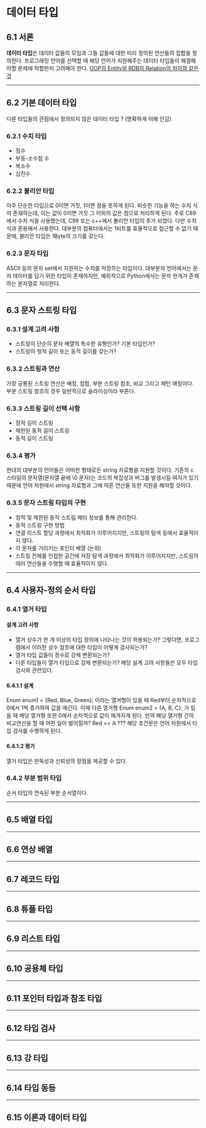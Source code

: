 # 데이터 타입
## 6.1 서론
**데이터 타입**은 데이터 값들의 모임과 그들 값들에 대한 미리 정의된 연산들의 집합을 정의한다.
프로그래밍 언어를 선택할 때 해당 언어가 지원해주는 데이터 타입들이 해결해야할 문제에 적합한지 고려해야 한다. [OOP의 Entity와 RDB의 Relation의 차이점 같은 것](~~~)
***
## 6.2 기본 데이터 타입
다른 타입들의 관점에서 정의되지 않은 데이터 타입 ? (명확하게 이해 안감)
### 6.2.1 수치 타입
- 정수
- 부동-소수점 수
- 복소수
- 십진수
### 6.2.2 불리안 타입
아주 단순한 타입으로 0이면 거짓, 1이면 참을 뜻하게 된다.
비슷한 기능을 하는 수치 식이 존재하는데, 이는 값이 0이면 거짓 그 이외의 값은 참으로 처리하게 된다. 주로 C89에서 수치 식을 사용했는데, C99 또는 c++에서 불리안 타입이 
추가 되었다. 다만 수치 식과 혼용해서 사용한다.
대부분의 컴퓨터에서는 1비트를 효율적으로 접근할 수 없기 때문에, 불리안 타입은 1Byte의 
크기를 갖는다.
### 6.2.3 문자 타입
ASCII 등의 문자 set에서 지원하는 수치를 저장하는 타입이다. 대부분의 언어에서는 문자 데이터를 담기 위한 타입이 존재하지만, 예외적으로 Python에서는 문자 한개가 존재하는 문자열로 처리한다.
***
## 6.3 문자 스트링 타입
### 6.3.1 설계 고려 사항
- 스트링이 단순히 문자 배열의 특수한 유형인가? 기본 타입인가?
- 스트링이 정적 길이 또는 동적 길이를 갖는가?
### 6.3.2 스트링과 연산
가장 공통된 스트링 연산은 배정, 접합, 부분 스트링 참조, 비교 그리고 패턴 매칭이다.
부분 스트링 참조의 경우 일반적으로 슬라이싱이라 부른다.
### 6.3.3 스트링 길이 선택 사항
- 정적 길이 스트링
- 제한된 동적 길이 스트링
- 동적 길이 스트링
### 6.3.4 평가
현대의 대부분의 언어들은 어떠한 형태로든 string 자료형을 지원할 것이다. 기존의 c 스타일의 문자열(문자열 끝에 \0 문자)는 코드의 복잡성과 버그를 발생시킬 여지가 있기 때문에 언어 차원에서 string 자료형과 그에 따른 연산들 또한 지원을 해야할 것이다.
### 6.3.5 문자 스트링 타입의 구현
- 정적 및 제한된 동적 스트림
메타 정보를 통해 관리한다.
- 동적 스트링 구현 방법
 - 연결 리스트
 할당 과정에서 최적화가 이루어지지만, 스트링의 탐색 등에서 효율적이지 않다.
 - 각 문자를 가리키는 포인터 배열 (논외)
 - 스트링 전체를 인접한 공간에 저장
 탐색 과정에서 최적화가 이루어지지만, 스트링의 여러 연산들을 수행할 때 효율적이지 않다.
***
## 6.4 사용자-정의 순서 타입
### 6.4.1 열거 타입
#### 설계 고려 사항
- 열거 상수가 한 개 이상의 타입 정의에 나타나는 것이 허용되는가? 그렇다면, 프로그램에서 이러한 상수 참조에 대한 타입이 어떻게 검사되는가?
- 열거 타입 값들이 정수로 강제 변환되는가?
- 다른 타입들이 열거 타입으로 강제 변환되는가?
해당 설계 고려 사항들은 모두 타입 검사와 관련있다.
#### 6.4.1.1 설계
Enum enum1 = {Red, Blue, Green};
이라는 열겨형이 있을 때 Red부터 순차적으로 0에서 1씩 증가하여 값을 매긴다.
이때 다른 열거형
Enum enum2 = {A, B, C};
가 있을 때 해당 열거형 또한 0에서 순차적으로 값이 매겨지게 된다.
만약 해당 열거형 간의 비교연산을 할 때 어떤 일이 벌어질까?
Red == A ???
해당 조건문은 언어 차원에서 타입 검사를 수행하게 된다.
#### 6.4.1.2 평가
열거 타입은 판독성과 신뢰성의 장점을 제공할 수 있다.
### 6.4.2 부분 범위 타입
순서 타입의 연속된 부분 순서열이다.
***
## 6.5 배열 타입
***
## 6.6 연상 배열
***
## 6.7 레코드 타입
***
## 6.8 튜플 타입
***
## 6.9 리스트 타입
***
## 6.10 공용체 타입
***
## 6.11 포인터 타입과 참조 타입
***
## 6.12 타입 검사
***
## 6.13 강 타입
***
## 6.14 타입 동등
***
## 6.15 이론과 데이터 타입